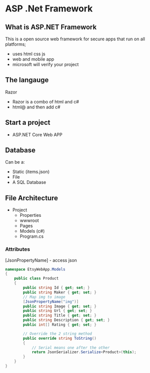 # ASP .Net Framework

## What is ASP.NET Framework

This is a open source web framework for secure apps that run on all platforms;
- uses html css js
- web and mobile app
- microsoft will verify your project

## The langauge

Razor
- Razor is a combo of html and c#  
- html@ and then add c#


## Start a project

- ASP.NET Core Web APP
  
## Database

Can be a:
- Static (items.json)
- File
- A SQL Database

## File Architecture

- Project
  - Properties
  - wwwroot
  - Pages
  - Models (c#)
  - Program.cs


### Attributes
[JsonPropertyName] - access json
```cs
namespace EtsyWebApp.Models
{
    public class Product
    {
        public string Id { get; set; }
        public string Maker { get; set; }
        // Map img to image
        [JsonPropertyName("img")]
        public string Image { get; set; }
        public string Url { get; set; }
        public string Title { get; set; }
        public string Description { get; set; }
        public int[] Rating { get; set; }

        // Override the 2 string method
        public override string ToString()
        {
            // Serial means one after the other
            return JsonSerializer.Serialize<Product>(this);
        }
    }
}
```